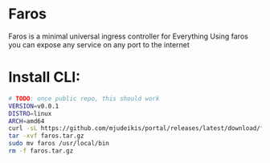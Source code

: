 # Faros

Faros is a minimal universal ingress controller for Everything
Using faros you can expose any service on any port to the internet


# Install CLI:

```bash
# TODO: once public repo, this should work
VERSION=v0.0.1
DISTRO=linux
ARCH=amd64
curl -sL https://github.com/mjudeikis/portal/releases/latest/download/faros-${VERSION}-${DISTRO}-${ARCH}.tar.gz -o faros.tar.gz
tar -xvf faros.tar.gz
sudo mv faros /usr/local/bin
rm -f faros.tar.gz
```
